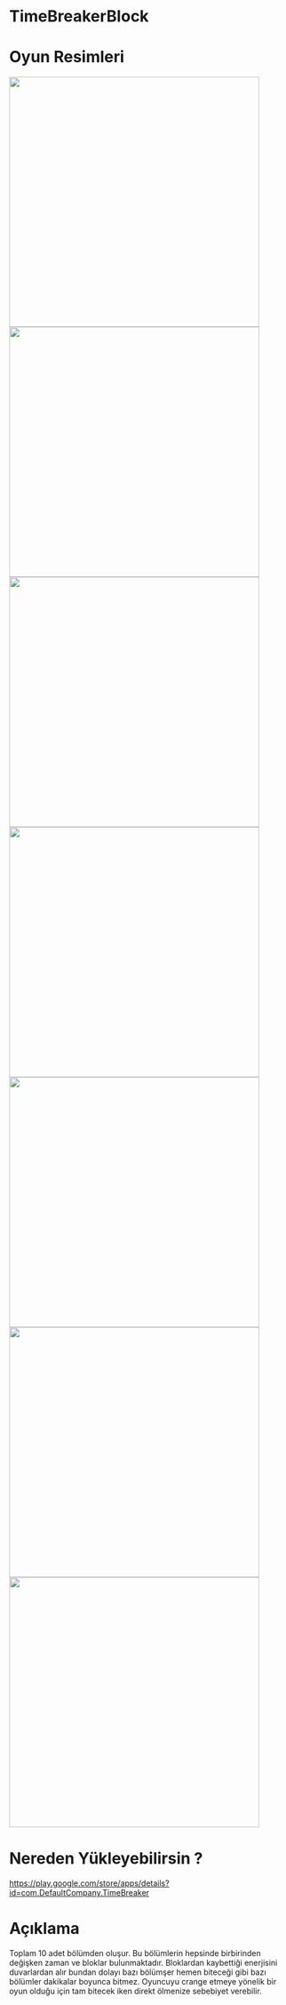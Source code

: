 # TimeBreakerBlock

 Oyun Resimleri
=============

<img src="https://user-images.githubusercontent.com/66878884/119758318-048f8180-beaf-11eb-9b03-1dc84d907fbd.jpeg" width="450" height="450">

<img src="https://user-images.githubusercontent.com/66878884/119758322-05281800-beaf-11eb-9b5c-095a13d9f80b.jpeg"  width="450" height="450">

<img src="https://user-images.githubusercontent.com/66878884/119758325-05c0ae80-beaf-11eb-9be5-eedb411081ab.jpeg" width="450" height="450">
   
<img src="https://user-images.githubusercontent.com/66878884/119758379-21c45000-beaf-11eb-806e-3c74d7091351.jpeg" width="450" height="450">

<img src="https://user-images.githubusercontent.com/66878884/119758329-06594500-beaf-11eb-8c45-142bf9a90248.jpeg" width="450" height="450">

<img src="https://user-images.githubusercontent.com/66878884/119758330-06594500-beaf-11eb-859b-d9cf1cee3412.jpeg" width="450" height="450">

<img src="https://user-images.githubusercontent.com/66878884/119758331-06f1db80-beaf-11eb-92ce-0a50876f4a67.jpeg" width="450" height="450">




Nereden Yükleyebilirsin ?
=============
https://play.google.com/store/apps/details?id=com.DefaultCompany.TimeBreaker


Açıklama
=============
Toplam 10 adet bölümden oluşur. Bu bölümlerin hepsinde birbirinden değişken zaman ve bloklar bulunmaktadır.
Bloklardan kaybettiği enerjisini duvarlardan alır bundan dolayı bazı bölümşer hemen biteceği gibi bazı bölümler dakikalar boyunca bitmez.
Oyuncuyu crange etmeye yönelik bir oyun olduğu için tam bitecek iken direkt ölmenize sebebiyet verebilir.







